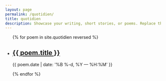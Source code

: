 ```yaml
---
layout: page
permalink: /quotidien/
title: quotidien
description: Showcase your writing, short stories, or poems. Replace this text with your description.
---
```


<ul class="post-list">
{% for poem in site.quotidien reversed %}
    <li>
        <h2><a class="poem-title" href="{{ poem.url | prepend: site.baseurl }}">{{ poem.title }}</a></h2>
        <p class="post-meta">{{ poem.date | date: '%B %-d, %Y — %H:%M' }}</p>
      </li>
{% endfor %}
</ul>

